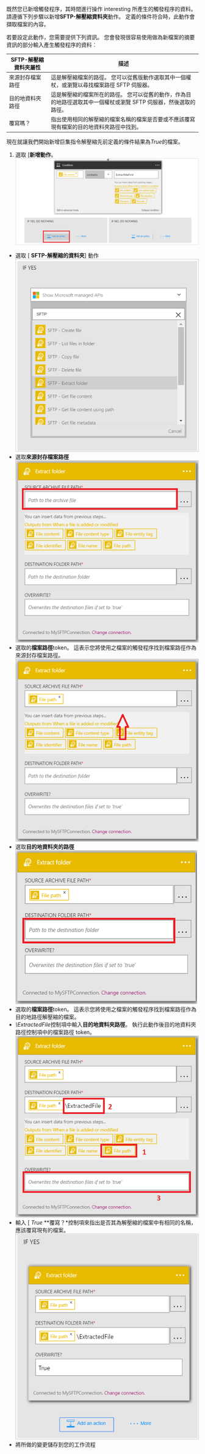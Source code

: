 既然您已新增觸發程序，其時間進行操作 interesting 所產生的觸發程序的資料。 請遵循下列步驟以新增**SFTP-解壓縮資料夾**動作。 定義的條件符合時，此動作會擷取檔案的內容。 

若要設定此動作，您需要提供下列資訊。 您會發現很容易使用做為新檔案的摘要資訊的部分輸入產生觸發程序的資料︰

|SFTP-解壓縮資料夾屬性|描述|
|---|---|
|來源封存檔案路徑|這是解壓縮檔案的路徑。 您可以從舊版動作選取其中一個權杖，或瀏覽以尋找檔案路徑 SFTP 伺服器。|
|目的地資料夾路徑|這是解壓縮的檔案所在的路徑。 您可以從舊的動作，作為目的地路徑選取其中一個權杖或瀏覽 SFTP 伺服器，然後選取的路徑。|
|覆寫嗎？|指出使用相同的解壓縮的檔案名稱的檔案是否要或不應該覆寫現有檔案的目的地資料夾路徑中找到。|

現在就讓我們開始新增巨集指令解壓縮先前定義的條件結果為*True*的檔案。 

1. 選取 [**新增動作**。        
![SFTP 動作條件圖像 6](./media/connectors-create-api-sftp/condition-6.png)   
- 選取 [ **SFTP-解壓縮的資料夾**] 動作      
![SFTP 動作條件圖像 7](./media/connectors-create-api-sftp/condition-7.png)   
- 選取**來源封存檔案路徑**              
![SFTP 動作條件圖像 9](./media/connectors-create-api-sftp/condition-9.png)   
- 選取的**檔案路徑**token。 這表示您將使用之檔案的觸發程序找到檔案路徑作為來源封存檔案路徑。           
![SFTP 動作條件圖像 10](./media/connectors-create-api-sftp/condition-10.png)   
- 選取**目的地資料夾的路徑**           
![SFTP 動作條件圖像 11](./media/connectors-create-api-sftp/condition-11.png)   
- 選取的**檔案路徑**token。 這表示您將使用之檔案的觸發程序找到檔案路徑作為目的地路徑解壓縮的檔案。   
- *\ExtractedFile*控制項中輸入**目的地資料夾路徑**。 執行此動作後目的地資料夾路徑控制項中的檔案路徑 token。         
![SFTP 動作條件圖像 12](./media/connectors-create-api-sftp/condition-12.png)   
- 輸入 [ *True* **覆寫？*控制項來指出是否其為解壓縮的檔案中有相同的名稱，應該覆寫現有的檔案。      
![SFTP 動作條件圖像 13](./media/connectors-create-api-sftp/condition-13.png)   
- 將所做的變更儲存到您的工作流程  

